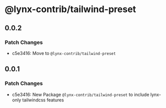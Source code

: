 # @lynx-contrib/tailwind-preset

## 0.0.2

### Patch Changes

- c5e3416: Move to `@lynx-contrib/tailwind-preset`

## 0.0.1

### Patch Changes

- c5e3416: New Package `@lynx-contrib/tailwind-preset` to include lynx-only tailwindcss features
